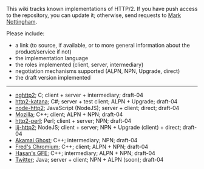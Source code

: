 This wiki tracks known implementations of HTTP/2. If you have push access to the repository, you can update it; otherwise, send requests to [Mark Nottingham](mailto:mnot@mnot.net).

Please include:

* a link (to source, if available, or to more general information about the product/service if not)
* the implementation language
* the roles implemented (client, server, intermediary)
* negotiation mechanisms supported (ALPN, NPN, Upgrade, direct)
* the draft version implemented

***

* [nghttp2](https://github.com/tatsuhiro-t/nghttp2); C; client + server + intermediary; draft-04
* [http2-katana](https://github.com/MSOpenTech/http2-katana); C#; server + test client; ALPN + Upgrade; draft-04
* [node-http2](https://github.com/molnarg/node-http2); JavaScript (NodeJS); server + client; direct; draft-04
* [Mozilla](https://wiki.mozilla.org/Networking/http2); C++; client; ALPN + NPN; draft-04
* [http2-perl](); Perl; client + server; NPN; draft-04
* [iij-http2](); NodeJS; client + server; NPN + Upgrade (client) + direct; draft-04
* [Akamai Ghost](Akamaighost); C++; intermediary; NPN; draft-04
* [Fred's Chromium](Fredschromium); C++; client; ALPN + NPN; draft-04
* [Hasan's GFE](); C++; intermediary; ALPN + NPN; draft-04
* [Twitter](); Java; server + client; NPN + ALPN (soon); draft-04
